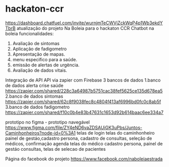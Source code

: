 # hackaton-ccr
https://dashboard.chatfuel.com/invite/wurnjmTeCWVjZckWqP4p1Wb3ekdYTbrB
atualização do projeto Na Boleia para o hackaton CCR
Chatbot na boleia
funcionalidades:
1. Avaliação de sintomas
2. Aplicação de fadigometro
3. Apresentação de mapas.
4. menu especifico para a saúde.
5. emissão de alertas de urgëncia.
6. Avaliação de dados vitais.

Integração de API
API via zapier com Firebase
3 bancos de dados
  1.banco de dados alerta crise saúde
  https://zapier.com/shared/228c3a64987b5751cac38fef5625ce135d678ea5
  2.banco de dados sintomas
  https://zapier.com/shared/62c8f9038fec8c4804f413af6996bd0fc0c8ab5f
  3.banco de dados fadigometro
  https://zapier.com/shared/f10c0b4e83b47631c1653d92b614baac6ee334a7
  
  prototipo no figma - prototipo navegável
  https://www.figma.com/file/ZY4eND6vaZDSAUiGK3uPbs/Juntos-Caminhonheiros?node-id=0%3A1
  telas de login
  telas do caminhonheiro
  painel de gestáo,cadastro persona,  cadastro de consultas, seleção de médicos, confirmação agenda
  telas do médico cadastro persona, painel de gestáo consultas, telas de selecao de pacientes
  
  Página do facebook do projeto
  https://www.facebook.com/naboleiaestrada
